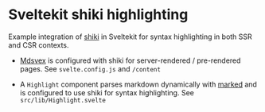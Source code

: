 # Sveltekit shiki highlighting

Example integration of [shiki](https://github.com/shikijs/shiki) in Sveltekit for syntax highlighting in both SSR and CSR contexts.

- [Mdsvex](https://mdsvex.com/docs) is configured with shiki for server-rendered / pre-rendered pages. See `svelte.config.js` and `/content`

- A `Highlight` component parses markdown dynamically with [marked](https://marked.js.org/) and is configured to use shiki for syntax highlighting. See `src/lib/Highlight.svelte`
